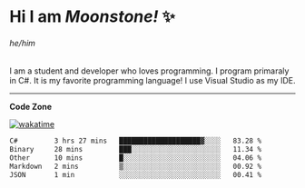 
<!--
**MoonstoneStudios/MoonstoneStudios** is a ✨ _special_ ✨ repository because its `README.md` (this file) appears on your GitHub profile.

Here are some ideas to get you started:

- 🔭 I’m currently working on ...
- 🌱 I’m currently learning ...
- 👯 I’m looking to collaborate on ...
- 🤔 I’m looking for help with ...
- 💬 Ask me about ...
- 📫 How to reach me: ...
- 😄 Pronouns: ...
- ⚡ Fun fact: ...
-->

# Hi I am _Moonstone!_  ✨
###### he/him

I am a student and developer who loves programming.
I program primaraly in C#. It is my favorite programming language! I use Visual Studio as my IDE.

---

**Code Zone**


[![wakatime](https://wakatime.com/badge/user/35c755da-7226-42ef-89f9-892c03fbcf7e.svg?style=for-the-badge)](https://wakatime.com/@35c755da-7226-42ef-89f9-892c03fbcf7e)
<!--START_SECTION:waka-->

```txt
C#         3 hrs 27 mins   ████████████████████▓░░░░   83.28 %
Binary     28 mins         ███░░░░░░░░░░░░░░░░░░░░░░   11.34 %
Other      10 mins         █░░░░░░░░░░░░░░░░░░░░░░░░   04.06 %
Markdown   2 mins          ▒░░░░░░░░░░░░░░░░░░░░░░░░   00.92 %
JSON       1 min           ░░░░░░░░░░░░░░░░░░░░░░░░░   00.41 %
```

<!--END_SECTION:waka-->
